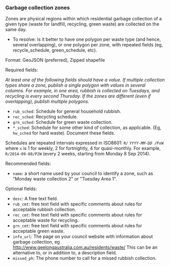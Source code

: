 ### Garbage collection zones

Zones are physical regions within which residential garbage collection of a given type (waste for landfill, recycling, green waste) are collected on the same day.

* To resolve: Is it better to have one polygon per waste type (and hence, several overlapping), or one polygon per zone, with repeated fields (eg, recycle_schedule, green_schedule, etc).

Format: GeoJSON (preferred), Zipped shapefile

Required fields:

*At least one of the following fields should have a value. If multiple collection types share a zone, publish a single polygon with values in several columns. For example, in one area, rubbish is collected on Tuesdays, and recycling is every second Thursday. If the zones are different (even if overlapping), publish multiple polygons.*

* `rub_sched`: Schedule for general household rubbish.
* `rec_sched`: Recycling schedule.
* `grn_sched`: Schedule for green waste collection.
* `*_sched`: Schedule for some other kind of collection, as applicable. (Eg,  `hw_sched` for hard waste). Document these fields.

Schedules are repeated intervals expressed in ISO8601: `R/` *`YYYY-MM-DD`*` /PxW` where `x` is 1 for weekly, 2 for fortnightly, 4 for quasi-monthly. For example, `R/2014-09-08/P2W` (every 2 weeks, starting from Monday 8 Sep 2014). 

Recommended fields:

* `name`: a short name used by your council to identify a zone, such as "Monday waste collection 2" or "Tuesday Area 1".

Optional fields:

* `desc`: A free text field.
* `rub_cmt`: free text field with specific comments about rules for acceptable rubbish collection.
* `rec_cmt`: free text field with specific comments about rules for acceptable waste for recycling.
* `grn_cmt`: free text field with specific comments about rules for acceptable green waste.
* `info_url`: The page on your council website with information about garbage collection, eg http://www.geelongaustralia.com.au/residents/waste/ This can be an alternative to, or in addition to, a description field.
* `missed_ph`: The phone number to call for a missed rubbish collection.
